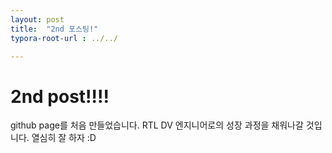 ```yaml
---
layout: post
title:  "2nd 포스팅!"
typora-root-url : ../../

---
```


# 2nd post!!!!

github page를 처음 만들었습니다.
RTL DV 엔지니어로의 성장 과정을 채워나갈 것입니다.
열심히 잘 하자 :D